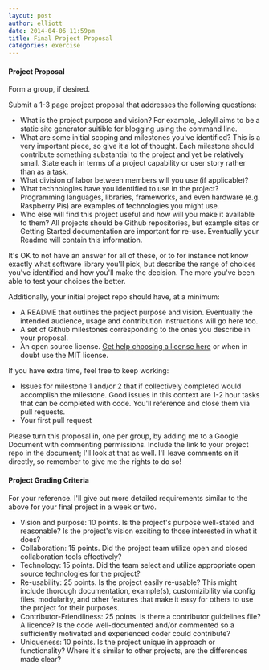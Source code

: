 ```yaml
---
layout: post
author: elliott
date: 2014-04-06 11:59pm
title: Final Project Proposal
categories: exercise
---
```


#### Project Proposal
Form a group, if desired.

Submit a 1-3 page project proposal that addresses the following questions: 

* What is the project purpose and vision?  For example, Jekyll aims to be a static site generator suitible for blogging using the command line. 
* What are some initial scoping and milestones you've identified?  This is a very important piece, so give it a lot of thought.  Each milestone should contribute something substantial to the project and yet be relatively small. State each in terms of a project capability or user story rather than as a task.
* What division of labor between members will you use (if applicable)?  
* What technologies have you identified to use in the project?  Programming languages, libraries, frameworks, and even hardware (e.g. Raspberry Pis) are examples of technologies you might use.
* Who else will find this project useful and how will you make it available to them?  All projects should be Github repositories, but example sites or Getting Started documentation are important for re-use.  Eventually your Readme will contain this information.

It's OK to not have an answer for all of these, or to for instance not know exactly what software library you'll pick, but describe the range of choices you've identified and how you'll make the decision.  The more you've been able to test your choices the better.

Additionally, your initial project repo should have, at a minimum:

* A README that outlines the project purpose and vision.  Eventually the intended audience, usage and contribution instructions will go here too.
* A set of Github milestones corresponding to the ones you describe in your proposal.
* An open source license.  [Get help choosing a license here](http://choosealicense.com/) or when in doubt use the MIT license.

If you have extra time, feel free to keep working:

* Issues for milestone 1 and/or 2 that if collectively completed would accomplish the milestone.  Good issues in this context are 1-2 hour tasks that can be completed with code.  You'll reference and close them via pull requests.
* Your first pull request


Please turn this proposal in, one per group, by adding me to a Google Document with commenting permissions.  Include the link to your project repo in the document; I'll look at that as well.  I'll leave comments on it directly, so remember to give me the rights to do so!

#### Project Grading Criteria

For your reference.  I'll give out more detailed requirements similar to the above for your final project in a week or two.

* Vision and purpose: 10 points.  Is the project's purpose well-stated and reasonable?  Is the project's vision exciting to those interested in what it does?
* Collaboration: 15 points.  Did the project team utilize open and closed collaboration tools effectively?
* Technology: 15 points.  Did the team select and utilize appropriate open source technologies for the project?
* Re-usability: 25 points.  Is the project easily re-usable?  This might include thorough documentation, example(s), customizibility via config files, modularity, and other features that make it easy for others to use the project for their purposes.
* Contributor-Friendliness: 25 points.  Is there a contributor guidelines file?  A licence?  Is the code well-documented and/or commented so a sufficiently motivated and experienced coder could contribute?
* Uniqueness: 10 points.  Is the project unique in approach or functionality?  Where it's similar to other projects, are the differences made clear?

